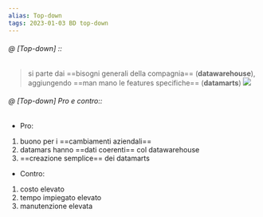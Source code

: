 ```yaml
---
alias: Top-down
tags: 2023-01-03 BD top-down
---
```


###### @ [Top-down] ::
> si parte dai ==bisogni generali della compagnia== (**datawarehouse**), aggiungendo ==man mano le features specifiche== (**datamarts**)
> ![](Uni/BD/img/topdown.jpeg)
<!--ID: 1672771105238-->



###### @ [Top-down] Pro e contro::
- Pro:
1. buono per i ==cambiamenti aziendali==
2. datamars hanno ==dati coerenti== col datawarehouse
3. ==creazione semplice== dei datamarts
- Contro:
1. costo elevato
2. tempo impiegato elevato
3. manutenzione elevata
<!--ID: 1672771105239-->
